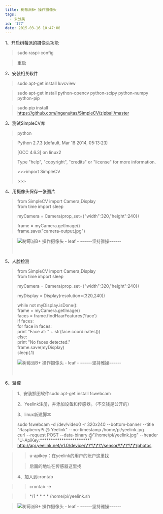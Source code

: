 ```yaml
---
title: 树莓派B+ 操作摄像头
tags:
  - 未分类
id: '177'
date: 2015-03-16 10:47:00
---
```


1、开启树莓派的摄像头功能

> sudo raspi-config

> 重启

2、安装相关软件

> sudo apt-get install luvcview

> sudo apt-get install python-opencv python-scipy python-numpy python-pip

> sudo pip install https://github.com/ingenuitas/SimpleCV/zipball/master

>   

3、测试SimpleCV库

> python

> Python 2.7.3 (default, Mar 18 2014, 05:13:23)
> 
> \[GCC 4.6.3\] on linux2
> 
> Type "help", "copyright", "credits" or "license" for more information.
> 
> \>>>import SimpleCV
> 
> \>>>

  

4、用摄像头保存一张图片

> from SimpleCV import Camera,Display  
> from time import sleep  
>   
> myCamera = Camera(prop\_set={"width":320,"height":240})  
>   
> frame = myCamera.getImage()  
> frame.save("camera-output.jpg")
> 
>   
> 
>   

> ![树莓派B+ 操作摄像头 - leaf - ------坚持雅操------](http://img2.ph.126.net/M95LVRZPOdHpdmovl9kuyg==/6608866426911394034.jpg "树莓派B+ 操作摄像头 - leaf - ------坚持雅操------")
> 
>  

5、人脸检测

> from SimpleCV import Camera,Display  
> from time import sleep  
>   
> myCamera = Camera(prop\_set={"width":320,"height":240})  
>   
> myDisplay = Display(resolution=(320,240))  
>   
> while not myDisplay.isDone():  
> frame = myCamera.getImage()  
> faces = frame.findHaarFeatures('face')  
> if faces:  
> for face in faces:  
> print "Face at: " + str(face.coordinates())  
> else:  
> print "No faces detected."  
> frame.save(myDisplay)  
> sleep(.1)  
>   
> 
> ![树莓派B+ 操作摄像头 - leaf - ------坚持雅操------](http://img2.ph.126.net/IaHfSsP6KyeRAZZHRoJBSw==/2453335897027967291.png "树莓派B+ 操作摄像头 - leaf - ------坚持雅操------")
> 
>  

6、监控

> 1、安装抓图软件sudo apt-get install fswebcam
> 
> 2、Yeelink注册，并添加设备和传感器。（不交钱是公开的）
> 
> 3、linux新建脚本
> 
> sudo fswebcam -d /dev/video0 -r 320x240 --bottom-banner --title "RaspberryPi @ Yeelink" --no-timestamp /home/pi/yeelink.jpg  
> curl --request POST --data-binary @"/home/pi/yeelink.jpg" --header "U-ApiKey:\*\*\*\*\*\*\*\*\*\*\*\*\*\*\*\*\*\*\*\*\*\*\*" http://api.yeelink.net/v1.0/device/\*\*\*\*\*/sensor/\*\*\*\*\*/photos  
>   

> > u-apikey：在yeelink的用户的账户这里找
> 
> > 后面的地址在传感器这里找
> 
>   
> 
> 4、加入到crontab

> > crontab -e

> > \*/1 \* \* \* \* /home/pi/yeelink.sh
> 
>   

> ![树莓派B+ 操作摄像头 - leaf - ------坚持雅操------](http://img0.ph.126.net/x3SH3AJYpeb967AyqmO8Mw==/3363063021841550211.png "树莓派B+ 操作摄像头 - leaf - ------坚持雅操------")
> 
>
